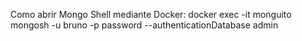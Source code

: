 Como abrir Mongo Shell mediante Docker:
docker exec -it monguito mongosh -u bruno -p password --authenticationDatabase admin